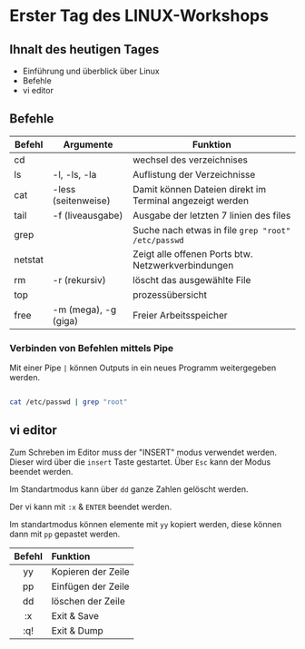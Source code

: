 # Erster Tag des LINUX-Workshops

## Ihnalt des heutigen Tages
- Einführung und überblick über Linux
- Befehle
- vi editor

## Befehle 
|Befehl |Argumente  |Funktion   |
|------ |--------   |-          |
|cd     |           | wechsel des verzeichnises|
|ls     | -l, -ls, -la           |Auflistung der Verzeichnisse|
|cat    |-less (seitenweise)|Damit können Dateien direkt im Terminal angezeigt werden           |
|tail   | -f (liveausgabe)           |Ausgabe der letzten 7 linien des files|
|grep   |       | Suche nach etwas in file `grep "root" /etc/passwd`         |
|netstat|    |      Zeigt alle offenen Ports btw. Netzwerkverbindungen|
|rm| -r (rekursiv)    |      löscht das ausgewählte File|
|top| |      prozessübersicht|
|free|-m (mega), -g (giga)|Freier Arbeitsspeicher|



### Verbinden von Befehlen mittels Pipe

Mit einer Pipe `|` können Outputs in ein neues Programm weitergegeben werden. 

```sh

cat /etc/passwd | grep "root"

```

## vi editor

Zum Schreben im Editor muss der "INSERT" modus verwendet werden. Dieser wird über die `insert` Taste gestartet. Über `Esc` kann der Modus beendet werden. 

Im Standartmodus kann über `dd` ganze Zahlen gelöscht werden.

Der vi kann mit `:x` & `ENTER` beendet werden. 

Im standartmodus können elemente mit `yy` kopiert werden, diese können dann mit `pp` gepastet werden. 



|Befehl     |Funktion           |
|:------:   |:-----             |
|yy         |Kopieren der Zeile |
|pp         |Einfügen der Zeile |
|dd         |löschen der Zeile  |
|:x         |Exit & Save        |
|:q!        |Exit & Dump        |